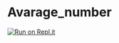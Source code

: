 # Avarage_number
[![Run on Repl.it](https://repl.it/badge/github/Zarif-Ahnaf/Avarage_number)](https://repl.it/github/Zarif-Ahnaf/Avarage_number)